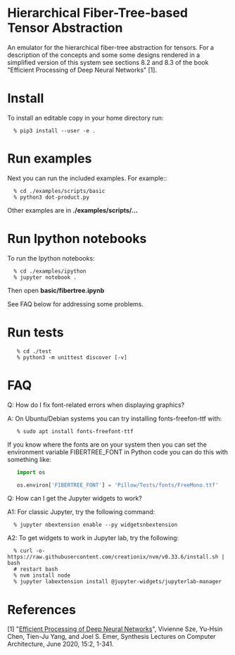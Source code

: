 Hierarchical Fiber-Tree-based Tensor Abstraction
==================================================

An emulator for the hierarchical fiber-tree abstraction for
tensors. For a description of the concepts and some some designs
rendered in a simplified version of this system see sections 8.2 and
8.3 of the book "Efficient Processing of Deep Neural Networks" [1].

Install
=======

To install an editable copy in your home directory run:

```console
  % pip3 install --user -e .
```

Run examples
============
Next you can run the included examples. For example::

```console
  % cd ./examples/scripts/basic
  % python3 dot-product.py
```

Other examples are in **./examples/scripts/...**

Run Ipython notebooks
=====================

To run the Ipython notebooks:


```console
  % cd ./examples/ipython
  % jupyter notebook .
```

Then open **basic/fibertree.ipynb**

See FAQ below for addressing some problems.

Run tests
=========

```console
   % cd ./test
   % python3 -m unittest discover [-v]
```


FAQ
===

Q: How do I fix font-related errors when displaying graphics?

A: On Ubuntu/Debian systems you can try installing fonts-freefon-ttf with:

```console
   % sudo apt install fonts-freefont-ttf
```

   If you know where the fonts are on your system then you can set the
   environment variable FIBERTREE_FONT in Python code you can do this
   with something like:

```python
   import os

   os.environ['FIBERTREE_FONT'] = 'Pillow/Tests/fonts/FreeMono.ttf'
```

Q: How can I get the Jupyter widgets to work?

A1: For classic Jupyter, try the following command:

```console
  % jupyter nbextension enable --py widgetsnbextension
```

A2: To get widgets to work in Jupyter lab, try the following:

```console
  % curl -o- https://raw.githubusercontent.com/creationix/nvm/v0.33.6/install.sh | bash
  # restart bash
  % nvm install node
  % jupyter labextension install @jupyter-widgets/jupyterlab-manager
```


References
==========

[1] "[Efficient Processing of Deep Neural Networks](http://www.morganclaypoolpublishers.com/catalog_Orig/product_info.php?products_id=1530)",
Vivienne Sze, Yu-Hsin Chen, Tien-Ju Yang, and Joel S. Emer, Synthesis
Lectures on Computer Architecture, June 2020, 15:2, 1-341.
